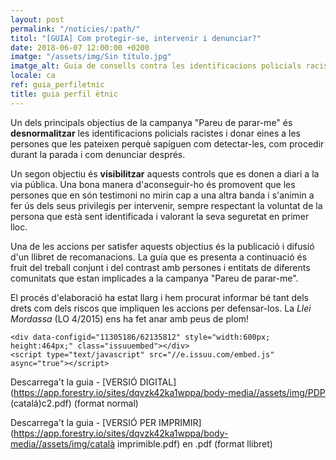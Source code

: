 ```yaml
---
layout: post
permalink: "/noticies/:path/"
titol: "[GUIA] Com protegir-se, intervenir i denunciar?"
date: 2018-06-07 12:00:00 +0200
imatge: "/assets/img/Sin título.jpg"
imatge_alt: Guia de consells contra les identificacions policials racistes
locale: ca
ref: guia_perfiletnic
title: guia perfil ètnic
---
```

Un dels principals objectius de la campanya "Pareu de parar-me" és **desnormalitzar** les identificacions policials racistes i donar eines a les persones que les pateixen perquè sapiguen com detectar-les, com procedir durant la parada i com denunciar després.

Un segon objectiu és **visibilitzar** aquests controls que es donen a diari a la via pública. Una bona manera d'aconseguir-ho és promovent que les persones que en són testimoni no mirin cap a una altra banda i s'animin a fer ús dels seus privilegis per intervenir, sempre respectant la voluntat de la persona que està sent identificada i valorant la seva seguretat en primer lloc.

Una de les accions per satisfer aquests objectius és la publicació i difusió d'un llibret de recomanacions. La guia que es presenta a continuació és fruit del treball conjunt i del contrast amb persones i entitats de diferents comunitats que estan implicades a la campanya "Pareu de parar-me".

El procés d'elaboració ha estat llarg i hem procurat informar bé tant dels drets com dels riscos que impliquen les accions per defensar-los. La _Llei Mordassa_ (LO 4/2015) ens ha fet anar amb peus de plom!

    <div data-configid="11305186/62135812" style="width:600px; height:464px;" class="issuuembed"></div>
    <script type="text/javascript" src="//e.issuu.com/embed.js" async="true"></script>

Descarrega't la guia -  [VERSIÓ DIGITAL](https://app.forestry.io/sites/dqvzk42ka1wppa/body-media//assets/img/PDP (catalá)c2.pdf) (format normal)

Descarrega't la guia - [VERSIÓ PER IMPRIMIR](https://app.forestry.io/sites/dqvzk42ka1wppa/body-media//assets/img/català imprimible.pdf) en .pdf (format llibret)